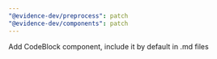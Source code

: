 ```yaml
---
"@evidence-dev/preprocess": patch
"@evidence-dev/components": patch
---
```


Add CodeBlock component, include it by default in .md files
